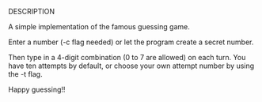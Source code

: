 DESCRIPTION

A simple implementation of the famous guessing game.

Enter a number (-c flag needed) or let the program create a secret number.

Then type in a 4-digit combination (0 to 7 are allowed) on each turn. You have ten attempts by default, or choose your
own attempt number by using the -t flag.

Happy guessing!!

